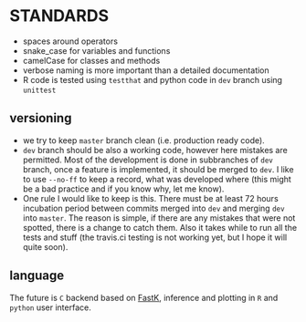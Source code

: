# STANDARDS

- spaces around operators
- snake_case for variables and functions
- camelCase for classes and methods
- verbose naming is more important than a detailed documentation
- R code is tested using `testthat` and python code in `dev` branch using `unittest`

## versioning

- we try to keep `master` branch clean (i.e. production ready code).
- `dev` branch should be also a working code, however here mistakes are permitted. Most of the development is done in subbranches of `dev` branch, once a feature is implemented, it should be merged to `dev`. I like to use `--no-ff` to keep a record, what was developed where (this might be a bad practice and if you know why, let me know).
- One rule I would like to keep is this. There must be at least 72 hours incubation period between commits merged into `dev` and merging `dev` into `master`. The reason is simple, if there are any mistakes that were not spotted, there is a change to catch them. Also it takes while to run all the tests and stuff (the travis.ci testing is not working yet, but I hope it will quite soon).

## language

The future is `C` backend based on [FastK](https://github.com/thegenemyers/FASTK), inference and plotting in `R` and `python` user interface.